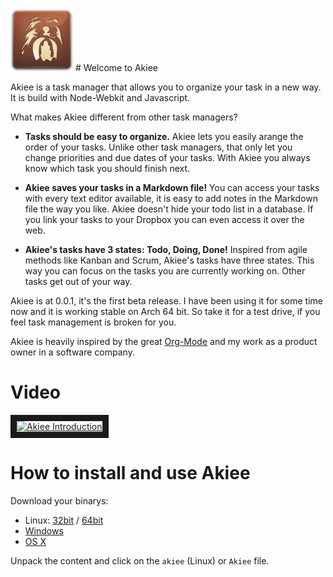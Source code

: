 <img alt="Akiee the task managen for hackers, wookie icon" src="./app/logo.png" width="100px"/>
# Welcome to Akiee

Akiee is a task manager that allows you to organize your task in a new way. It is build with Node-Webkit and Javascript.

What makes Akiee different from other task managers?

* **Tasks should be easy to organize.** Akiee lets you easily arange the order of your tasks. Unlike other task managers, that only let you change priorities and due dates of your tasks. With Akiee you always know which task you should finish next.

* **Akiee saves your tasks in a Markdown file!** You can access your tasks with every text editor available, it is easy to add notes in the Markdown file the way you like. Akiee doesn't hide your todo list in a database. If you link your tasks to your Dropbox you can even access it over the web.

* **Akiee's tasks have 3 states: Todo, Doing, Done!** Inspired from agile methods like Kanban and Scrum, Akiee's tasks have three states. This way you can focus on the tasks you are currently working on. Other tasks get out of your way.

Akiee is at 0.0.1, it's the first beta release. I have been using it for some time now and it is working stable on Arch 64 bit. So take it for a test drive, if you feel task management is broken for you.

Akiee is heavily inspired by the great [Org-Mode](http://orgmode.org/ "Org-Mode Website") and my work as a product owner in a software company.

# Video

<a href="http://www.youtube.com/watch?feature=player_embedded&v=78tyiA6u9k4" target="_blank"><img src="http://img.youtube.com/vi/78tyiA6u9k4/0.jpg" alt="Akiee Introduction" width="240" height="180" border="10" /></a>

# How to install and use Akiee

Download your binarys:

* Linux: [32bit](https://github.com/rockiger/akiee/blob/master/dist/Akiee/akiee-0.0.1-linux32.tar.gz?raw=true "Akiee Linux 32bit Download") / [64bit](https://github.com/rockiger/akiee/blob/master/dist/Akiee/akiee-0.0.1-linux64.tar.gz?raw=true "Akiee Linux 64bit Download")
* [Windows](https://github.com/rockiger/akiee/blob/master/dist/Akiee/akiee-0.0.1-win.zip?raw=true "Akiee Windows Download")
* [OS X](https://github.com/rockiger/akiee/blob/master/dist/Akiee/akiee-0.0.1-osx.zip?raw=true "Akiee OS X Download")

Unpack the content and click on the `akiee` (Linux) or `Akiee` file.
